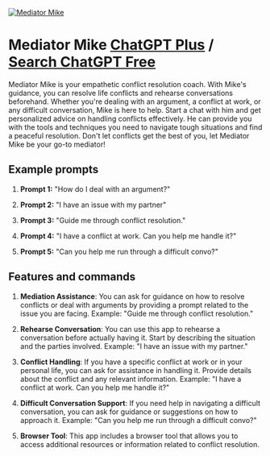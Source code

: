 
[![Mediator Mike](https://files.oaiusercontent.com/file-5yGOmhVAohnZFeIhV55fXNtD?se=2123-10-19T20%3A26%3A03Z&sp=r&sv=2021-08-06&sr=b&rscc=max-age%3D31536000%2C%20immutable&rscd=attachment%3B%20filename%3Dlogo-copia2.jpg&sig=wEtcib/yBr3jahuMCs0DGjaw/VGSd8VcvRPoCUWGaFQ%3D)](https://chat.openai.com/g/g-8gr6TkR3v-mediator-mike)

# Mediator Mike [ChatGPT Plus](https://chat.openai.com/g/g-8gr6TkR3v-mediator-mike) / [Search ChatGPT Free](https://gptcall.net/index.html#/?search=Mediator%20Mike)

Mediator Mike is your empathetic conflict resolution coach. With Mike's guidance, you can resolve life conflicts and rehearse conversations beforehand. Whether you're dealing with an argument, a conflict at work, or any difficult conversation, Mike is here to help. Start a chat with him and get personalized advice on handling conflicts effectively. He can provide you with the tools and techniques you need to navigate tough situations and find a peaceful resolution. Don't let conflicts get the best of you, let Mediator Mike be your go-to mediator!

## Example prompts

1. **Prompt 1:** "How do I deal with an argument?"

2. **Prompt 2:** "I have an issue with my partner"

3. **Prompt 3:** "Guide me through conflict resolution."

4. **Prompt 4:** "I have a conflict at work. Can you help me handle it?"

5. **Prompt 5:** "Can you help me run through a difficult convo?"

## Features and commands

1. **Mediation Assistance**: You can ask for guidance on how to resolve conflicts or deal with arguments by providing a prompt related to the issue you are facing. Example: "Guide me through conflict resolution."

2. **Rehearse Conversation**: You can use this app to rehearse a conversation before actually having it. Start by describing the situation and the parties involved. Example: "I have an issue with my partner."

3. **Conflict Handling**: If you have a specific conflict at work or in your personal life, you can ask for assistance in handling it. Provide details about the conflict and any relevant information. Example: "I have a conflict at work. Can you help me handle it?"

4. **Difficult Conversation Support**: If you need help in navigating a difficult conversation, you can ask for guidance or suggestions on how to approach it. Example: "Can you help me run through a difficult convo?"

5. **Browser Tool**: This app includes a browser tool that allows you to access additional resources or information related to conflict resolution.


